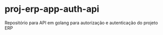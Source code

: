 # proj-erp-app-auth-api
Repositório para API em golang para autorização e autenticação do projeto ERP
